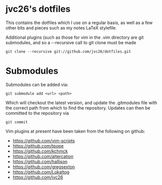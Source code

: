 jvc26's dotfiles
================
This contains the dotfiles which I use on a regular basis, as well
as a few other bits and pieces such as my notes LaTeX stylefile.

Additional plugins (such as those for vim in the .vim directory are
git submodules, and so a --recursive call to git clone must be made

    git clone --recursive git://github.com/jvc26/dotfiles.git

Submodules
==========
Submodules can be added via:

    git submodule add <url> <path>

Which will checkout the latest version, and update the .gitmodules 
file with the correct path from which to find the repository.
Updates can then be committed to the repository via

    git commit

Vim plugins at present have been taken from the following on github:

* https://github.com/vim-scripts
* https://github.com/tpope
* https://github.com/kchmck
* https://github.com/altercation
* https://github.com/hallison
* https://github.com/gregsexton
* https://github.com/Lokaltog
* https://github.com/jvc26
